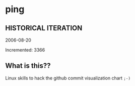# ping

## HISTORICAL ITERATION
2006-08-20

Incremented: 3366

## What is this?? 
Linux skills to hack the github commit visualization chart `;-)`
